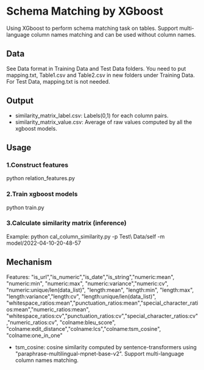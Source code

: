 # Schema Matching by XGboost
Using XGboost to perform schema matching task on tables. Support multi-language column names matching and can be used without column names.

## Data

See Data format in Training Data and Test Data folders. You need to put mapping.txt, Table1.csv and Table2.csv in new folders under Training Data. For Test Data, mapping.txt is not needed.

## Output

- similarity_matrix_label.csv: Labels(0,1) for each column pairs.
- similarity_matrix_value.csv: Average of raw values computed by all the xgboost models.

## Usage

### 1.Construct features

python relation_features.py

### 2.Train xgboost models

python train.py

### 3.Calculate similarity matrix (inference)

Example: python cal_column_similarity.py -p Test\ Data/self -m model/2022-04-10-20-48-57

## Mechanism

Features: "is_url","is_numeric","is_date","is_string","numeric:mean", "numeric:min", "numeric:max", "numeric:variance","numeric:cv", "numeric:unique/len(data_list)", "length:mean", "length:min", "length:max", "length:variance","length:cv", "length:unique/len(data_list)", "whitespace_ratios:mean","punctuation_ratios:mean","special_character_ratios:mean","numeric_ratios:mean", "whitespace_ratios:cv","punctuation_ratios:cv","special_character_ratios:cv","numeric_ratios:cv", "colname:bleu_score", "colname:edit_distance","colname:lcs","colname:tsm_cosine", "colname:one_in_one"

- tsm_cosine: cosine similarity computed by sentence-transformers using "paraphrase-multilingual-mpnet-base-v2". Support multi-language column names matching.
